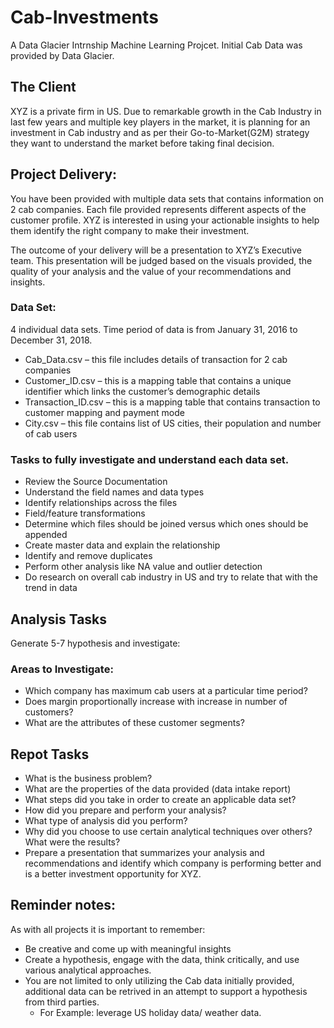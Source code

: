 # Cab-Investments
A Data Glacier Intrnship Machine Learning Projcet. Initial Cab Data was provided by Data Glacier.

## The Client

XYZ is a private firm in US. Due to remarkable growth in the Cab Industry in last few years and multiple key players in the market, it is planning for an investment in Cab industry and as per their Go-to-Market(G2M) strategy they want to understand the market before taking final decision.

## Project Delivery:

You have been provided with multiple data sets that contains information on 2 cab companies. Each file provided represents different aspects of the customer profile. XYZ is interested in using your actionable insights to help them identify the right company to make their investment.

The outcome of your delivery will be a presentation to XYZ’s Executive team. This presentation will be judged based on the visuals provided, the quality of your analysis and the value of your recommendations and insights. 

### Data Set:

4 individual data sets. Time period of data is from January 31, 2016 to December 31, 2018.
 *  Cab_Data.csv – this file includes details of transaction for 2 cab companies    
 *  Customer_ID.csv – this is a mapping table that contains a unique identifier which links the customer’s demographic details    
 *  Transaction_ID.csv – this is a mapping table that contains transaction to customer mapping and payment mode    
 *  City.csv – this file contains list of US cities, their population and number of cab users

### Tasks to fully investigate and understand each data set.
    
 *  Review the Source Documentation    
 *  Understand the field names and data types    
 *  Identify relationships across the files    
 *  Field/feature transformations    
 *  Determine which files should be joined versus which ones should be appended    
 *  Create master data and explain the relationship    
 *  Identify and remove duplicates    
 *  Perform other analysis like NA value and outlier detection    
 *  Do research on overall cab industry in US and try to relate that with the trend in data
 

## Analysis Tasks

Generate 5-7 hypothesis and investigate:

### Areas to Investigate:    
 *  Which company has maximum cab users at a particular time period?    
 *  Does margin proportionally increase with increase in number of customers?    
 *  What are the attributes of these customer segments?

## Repot Tasks    
 *  What is the business problem?    
 *  What are the properties of the data provided (data intake report)    
 *  What steps did you take in order to create an applicable data set?    
 *  How did you prepare and perform your analysis?    
 *  What type of analysis did you perform?    
 *  Why did you choose to use certain analytical techniques over others? What were the results?    
 *  Prepare a presentation that summarizes your analysis and recommendations and identify which company is performing better and is a better investment opportunity for XYZ.


## Reminder notes:    
As with all projects it is important to remember:    
 *  Be creative and come up with meaningful insights
 *  Create a hypothesis, engage with the data, think critically, and use various analytical approaches.
 *  You are not limited to only utilizing the Cab data initially provided, additional data can be retrived in an attempt to support a hypothesis from third parties.    
     *  For Example: leverage US holiday data/ weather data.

